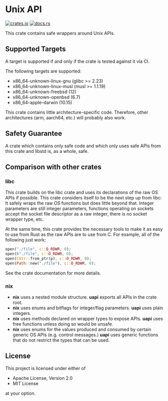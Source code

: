 # Unix API

[![crates.io](https://img.shields.io/crates/v/uapi.svg)](http://crates.io/crates/uapi)
[![docs.rs](https://docs.rs/uapi/badge.svg)](http://docs.rs/uapi)

This crate contains safe wrappers around Unix APIs.

## Supported Targets

A target is supported if and only if the crate is tested against it via CI.

The following targets are supported:

- x86_64-unknown-linux-gnu (glibc >= 2.23)
- x86_64-unknown-linux-musl (musl >= 1.1.19)
- x86_64-unknown-freebsd (12)
- x86_64-unknown-openbsd (6.7)
- x86_64-apple-darwin (10.15)

This crate contains little architecture-specific code. Therefore, other
architectures (arm, aarch64, etc.) will probably also work.

## Safety Guarantee

A crate which contains only safe code and which only uses safe APIs from this
crate and libstd is, as a whole, safe.

## Comparison with other crates

### libc

This crate builds on the libc crate and uses its declarations of the raw OS APIs
if possible. This crate considers itself to be the next step up from libc: It
safely wraps the raw OS functions but does little beyond that. Integer
parameters are still integer parameters, functions operating on sockets accept
the socket file descriptor as a raw integer, there is no socket wrapper type,
etc.

At the same time, this crate provides the necessary tools to make it as easy to
use from Rust as the raw APIs are to use from C. For example, all of the
following just work:

```rust
open("./file", c::O_RDWR, 0);
open(b"./file", c::O_RDWR, 0);
open(CStr::from_ptr(p), c::O_RDWR, 0);
open(Path::new("./file"), c::O_RDWR, 0);
```

See the crate documentation for more details.

### nix

- **nix** uses a nested module structure. **uapi** exports all APIs in the crate
  root.
- **nix** uses enums and bitflags for integer/flag parameters. **uapi** uses
  plain integers.
- **nix** uses methods declared on wrapper types to expose APIs. **uapi** uses
  free functions unless doing so would be unsafe.
- **nix** uses enums for the values produced and consumed by certain generic OS
  APIs (e.g. control messages.) **uapi** uses generic functions that do not
  restrict the types that can be used.

## License

This project is licensed under either of

- Apache License, Version 2.0
- MIT License

at your option.
